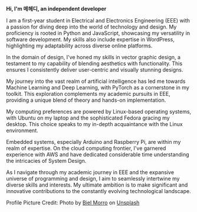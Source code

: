 **Hi, I'm 메헤디, an independent developer**

I am a first-year student in Electrical and Electronics Engineering (EEE) with a passion for diving deep into the world of technology and design. My proficiency is rooted in Python and JavaScript, showcasing my versatility in software development. My skills also include expertise in WordPress, highlighting my adaptability across diverse online platforms.

In the domain of design, I've honed my skills in vector graphic design, a testament to my capability of blending aesthetics with functionality. This ensures I consistently deliver user-centric and visually stunning designs.

My journey into the vast realm of artificial intelligence has led me towards Machine Learning and Deep Learning, with PyTorch as a cornerstone in my toolkit. This exploration complements my academic pursuits in EEE, providing a unique blend of theory and hands-on implementation.

My computing preferences are powered by Linux-based operating systems, with Ubuntu on my laptop and the sophisticated Fedora gracing my desktop. This choice speaks to my in-depth acquaintance with the Linux environment.

Embedded systems, especially Arduino and Raspberry Pi, are within my realm of expertise. On the cloud computing frontier, I've garnered experience with AWS and have dedicated considerable time understanding the intricacies of System Design.

As I navigate through my academic journey in EEE and the expansive universe of programming and design, I aim to seamlessly intertwine my diverse skills and interests. My ultimate ambition is to make significant and innovative contributions to the constantly evolving technological landscape.

<!--
In addition to my technical interests, I also have a sensitive side. I'm fascinated by Korean culture and frequently lose myself in K-Pop and Korean dramas in my spare time. These pursuits give me the ideal outlet for unwinding and serve as a balance to my professionally focused on technology pursuits.
-->


<!---
rosegranate/rosegranate is a ✨ special ✨ repository because its `README.md` (this file) appears on your GitHub profile.
You can click the Preview link to take a look at your changes.
--->

Profile Picture Credit: Photo by <a href="https://unsplash.com/pt-br/@bielmorro?utm_source=unsplash&utm_medium=referral&utm_content=creditCopyText">Biel Morro</a> on <a href="https://unsplash.com/images/nature/rose?utm_source=unsplash&utm_medium=referral&utm_content=creditCopyText">Unsplash</a>

<!---
![Stand w/ Ukraine](shutterstock_2125795721-1.jpg)
<!---
